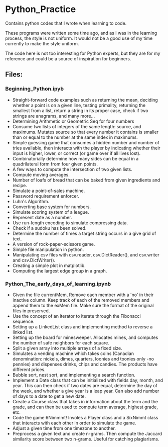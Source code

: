 # Python_Practice
Contains python codes that I wrote when learning to code.

These programs were written some time ago, and as I was in the learning process, the style is not uniform. It would not be a good use of my time currently to make the style uniform.

The code here is not too interesting for Python experts, but they are for my reference and could be a source of inspiration for beginners.

## Files:
### Beginning_Python.ipyb
- Straight-forward code examples such as returning the mean, deciding whether a point is on a given line, testing primality, returning the smallest from a list, return a string in its proper case, check if two strings are anagrams, and many more...
- Determining Arithmetic or Geometric Seq for four numbers
- Consume two lists of integers of the same length: source, and maximums. Mutates source so that every number it contains is smaller than or equal to the number at the same index in maximums.
- Simple guessing game that consumes a hidden number and number of tries available, then interacts with the player by indicating whether their input is higher, lower, or correct (or game over if all lives lost).
- Combinatorially determine how many sides can be equal in a quadrilateral form from four given points.
- A few ways to compute the intersection of two given lists.
- Compute moving averages.
- Number of loafs of bread that can be baked from given ingredients and recipe.
- Simulate a point-of-sales machine.
- Password requirement enforcer.
- Luhn's Algorithm.
- Converting base system for numbers.
- Simulate scoring system of a league.
- Represent date as a number.
- Use run-length encoding to simulate compressing data.
- Check if a sudoku has been solved.
- Determine the number of times a target string occurs in a give grid of text.
- A version of rock-paper-scissors game.
- Simple file manipulation in python.
- Manipulating csv files with csv.reader, csv.DictReader(), and csv.writer and csv.DictWriter().
- Creating a simple plot in matplotlib.
- Computing the largest edge group in a graph.

### Python_The_early_days_of_learning.ipynb
- Given the file currentMem, Remove each member with a 'no' in their inactive column. Keep track of each of the removed members and append them to the exMem file. Make sure the format of the original files in preserved. 
- Use the concept of an iterator to iterate through the Fibonacci sequence.
- Setting up a LinkedList class and implementing method to reverse a linked list.
- Setting up the board for minesweeper. Allocates mines, and computes the number of safe neighbors for each square.
- Split a given array into multiple arrays of a fixed size.
- Simulates a vending machine which takes coins (Canadian denomination: nickels, dimes, quarters, loonies and toonies only -no pennies) and dispenses drinks, chips and candies. The products have different prices.
- Bubble sort, nest sort, and implementing a search function.
- Implement a Date class that can be initialized with fields day, month, and year. This can then check if two dates are equal, determine the day of the week, and whether a give year is a leap year. Can also add number of days to a date to get a new date.
- Create a Course class that takes in information about the term and the grade, and can then be used to compute term average, highest grade, etc.
- Code the game 6Nimmmt! Involes a Player class and a SixNimmt class that interacts with each other in order to simulate the game.
- Adjust a given time from one timezone to another.
- Preprocess a given text and create n-grams. Then compute the Jaccard similarity score between two n-grams. Useful for catching plagiarisms.
